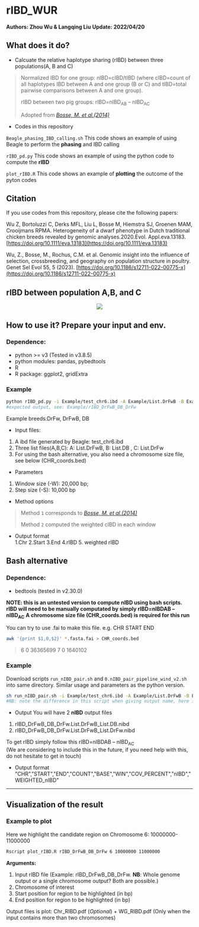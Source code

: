 # rIBD_WUR

**Authors: Zhou Wu & Langqing Liu**
**Update: 2022/04/20**

## What does it do?
- Calcuate the relative haplotype sharing (rIBD) between three populations(A, B and C)

> Normalized IBD for one  group: nIBD=cIBD/tIBD (where cIBD=count of all haplotypes IBD between A and one group (B or C) and tIBD=total pairwise comparisons between A and one  group).
>
> rIBD between two pig groups: rIBD=nIBD<sub>AB</sub> – nIBD<sub>AC</sub>
>
> Adopted from *[Bosse, M. et al.(2014)](https://www.nature.com/articles/ncomms5392)*

- Codes in this repository

`Beagle_phasing_IBD_calling.sh` This code shows an example of using Beagle to perform the **phasing** and IBD calling

`rIBD_pd.py` This code shows an example of using the python code to compute the **rIBD**

`plot_rIBD.R` This code shows an example of **plotting** the outcome of the pyton codes 


## Citation

If you use codes from this repository, please cite the following papers:

Wu Z, Bortoluzzi C, Derks MFL, Liu L, Bosse M, Hiemstra SJ, Groenen MAM, Crooijmans RPMA. Heterogeneity of a dwarf phenotype in Dutch traditional chicken breeds revealed by genomic analyses.2020.Evol. Appl.eva.13183. [https://doi.org/10.1111/eva.13183](https://doi.org/10.1111/eva.13183)

Wu, Z., Bosse, M., Rochus, C.M. et al. Genomic insight into the influence of selection, crossbreeding, and geography on population structure in poultry. Genet Sel Evol 55, 5 (2023). [https://doi.org/10.1186/s12711-022-00775-x](https://doi.org/10.1186/s12711-022-00775-x)

## rIBD between population A,B, and C
<p align="center">
  <img src="https://github.com/wzuhou/rIBD_WUR/blob/main/Github_rIBD.png">
</p>

## How to use it? Prepare your input and env.
### Dependence: 
- python >= v3 (Tested in v3.8.5)
- python modules: pandas, pybedtools
- R 
- R package: ggplot2, gridExtra

### Example
```bash
python rIBD_pd.py -i Example/test_chr6.ibd -A Example/List.DrFwB -B Example/List.DB -C Example/List.DrFw -o rIBD_DrFwB_DB_DrFw -W 20000 -S 10000 -M 1
#expected output, see: Example/rIBD_DrFwB_DB_DrFw
```

Example breeds:DrFw, DrFwB, DB
- Input files:
1. A ibd file generated by Beagle: test_chr6.ibd
2. Three list files(A,B,C): A: List.DrFwB, B: List.DB , C: List.DrFw
3. For using the bash alternative, you also need a chromosome size file, see below (CHR_coords.bed)

- Parameters
1. Window size (-W): 20,000 bp; 
2. Step size (-S): 10,000 bp

- Method options

> Method `1` corresponds to *[Bosse, M. et al.(2014)](https://www.nature.com/articles/ncomms5392)*
> 
> Method `2` computed the weighted cIBD in each window 

- Output format  
1.Chr 2.Start 3.End 4.rIBD 5. weighted rIBD

## Bash alternative

### Dependence: 
- bedtools (tested in v2.30.0)

**NOTE: this is an untested version to compute nIBD using bash scripts.**
**rIBD will need to be manually computated by simply rIBD=nIBD</sub>AB</sub> – nIBD<sub>AC</sub>**
**A chromosome size file (CHR_coords.bed) is required for this run**

You can try to use .fai to make this file. e.g. CHR START END

```sh
awk '{print $1,0,$2}' *.fasta.fai > CHR_coords.bed
```

> 6       0       36365699
> 7       0       1640102

### Example

Download scripts `run_nIBD_pair.sh` and `0.nIBD_pair_pipeline_wind_v2.sh` into same directory.
Similar usage and parameters as the python version.

```sh
sh run_nIBD_pair.sh -i Example/test_chr6.ibd -A Example/List.DrFwB -B Example/List.DB -C Example/List.DrFw -O rIBD_DrFwB_DB_DrFw -W 20000 -S 10000
#NB: note the difference in this script when giving output name, here is with uppercase -O ; And no -M function supported.
```

- Output
You will have 2 **nIBD** output files
1. rIBD_DrFwB_DB_DrFw.List.DrFwB_List.DB.nibd
2. rIBD_DrFwB_DB_DrFw.List.DrFwB_List.DrFw.nibd

To get rIBD simply follow this rIBD=nIBD</sub>AB</sub> – nIBD<sub>AC</sub>  
(We are considering to include this in the future, if you need help with this, do not hesitate to get in touch)

- Output format
"CHR","START","END","COUNT","BASE","WIN","COV_PERCENT","nIBD","WEIGHTED_nIBD"

---

## Visualization of the result
### Example to plot

Here we highlight the candidate region on Chromosome 6: 10000000-11000000

```bash
Rscript plot_rIBD.R rIBD_DrFwB_DB_DrFw 6 10000000 11000000
```

**Arguments:**
1. Input rIBD file (Example: rIBD_DrFwB_DB_DrFw. **NB**: Whole genome output or a single chromosome output? Both are possible.)
2. Chromosome of interest
3. Start position for region to be highlighted (in bp)
4. End position for region to be highlighted (in bp)

Output files is plot: Chr_RIBD.pdf   (*Optional*) + WG_RIBD.pdf (Only when the input contains more than two chromosomes) 
